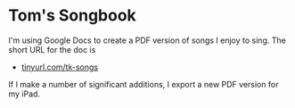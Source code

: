 # Tom's Songbook

I'm using Google Docs to create a PDF version of songs I enjoy to sing. The short URL for the doc is 

* [tinyurl.com/tk-songs](https://tinyurl.com/tk-songs)

If I make a number of significant additions, I export a new PDF version for my iPad.